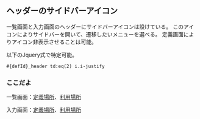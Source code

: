 ## ヘッダーのサイドバーアイコン

一覧画面と入力画面のヘッダーにサイドバーアイコンは設けている。
このアイコンによりサイドバーを開いて、遷移したいメニューを選べる。
定義画面によりアイコン非表示させることは可能。

以下のJquery式で特定可能。
```
#{defId}_header td:eq(2) i.i-justify
```

### ここだよ
一覧画面：[定義場所](https://efwgrp.github.io/ske_image/svg/header.sidebar.listPage.def.svg)、[利用場所](https://efwgrp.github.io/ske_image/svg/header.sidebar.listPage.svg)

入力画面：[定義場所](https://efwgrp.github.io/ske_image/svg/header.sidebar.inputPage.def.svg)、[利用場所](https://efwgrp.github.io/ske_image/svg/header.sidebar.inputPage.svg)
